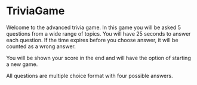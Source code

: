# TriviaGame
Welcome to the advanced trivia game.  In this game you will be asked 5 questions from a wide range of topics.  You will have 25 seconds to answer each question.  If the time expires before you choose answer, it will be counted as a wrong answer.

You will be shown your score in the end and will have the option of starting a new game.

All questions are multiple choice format with four possible answers.
